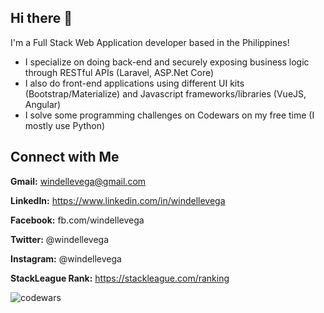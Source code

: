 ## Hi there 👋
I'm a Full Stack Web Application developer based in the Philippines! 
* I specialize on doing back-end and securely exposing business logic through RESTful APIs (Laravel, ASP.Net Core)
* I also do front-end applications using different UI kits (Bootstrap/Materialize) and Javascript frameworks/libraries (VueJS, Angular)
* I solve some programming challenges on Codewars on my free time (I mostly use Python)


## Connect with Me
**Gmail:** windellevega@gmail.com

**LinkedIn:** https://www.linkedin.com/in/windellevega

**Facebook:** fb.com/windellevega

**Twitter:** @windellevega

**Instagram:** @windellevega

**StackLeague Rank:** https://stackleague.com/ranking

![codewars](https://www.codewars.com/users/ign4rus/badges/large)


<!--
**windellevega/windellevega** is a ✨ _special_ ✨ repository because its `README.md` (this file) appears on your GitHub profile.

Here are some ideas to get you started:

- 🔭 I’m currently working on ...
- 🌱 I’m currently learning ...
- 👯 I’m looking to collaborate on ...
- 🤔 I’m looking for help with ...
- 💬 Ask me about ...
- 📫 How to reach me: ...
- 😄 Pronouns: ...
- ⚡ Fun fact: ...
-->
